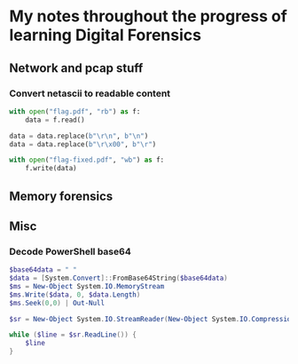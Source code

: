 # My notes throughout the progress of learning Digital Forensics

## Network and pcap stuff

### Convert netascii to readable content

```python
with open("flag.pdf", "rb") as f:
    data = f.read()

data = data.replace(b"\r\n", b"\n")
data = data.replace(b"\r\x00", b"\r")

with open("flag-fixed.pdf", "wb") as f:
    f.write(data)
```

## Memory forensics


## Misc

### Decode PowerShell base64

```PowerShell
$base64data = " "
$data = [System.Convert]::FromBase64String($base64data)
$ms = New-Object System.IO.MemoryStream
$ms.Write($data, 0, $data.Length)
$ms.Seek(0,0) | Out-Null

$sr = New-Object System.IO.StreamReader(New-Object System.IO.Compression.DeflateStream($ms, [System.IO.Compression.CompressionMode]::Decompress))

while ($line = $sr.ReadLine()) {  
    $line
}
```
